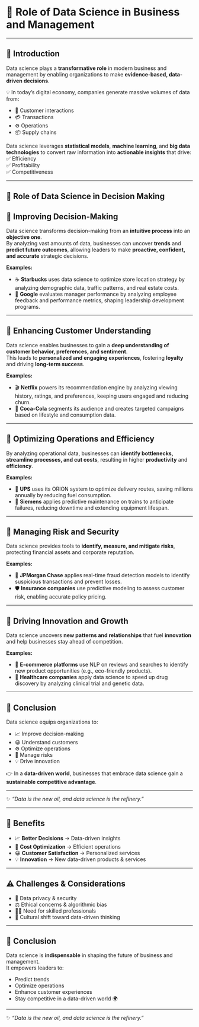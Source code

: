 # 🚀 Role of Data Science in Business and Management  

---

## 📌 Introduction  
Data science plays a **transformative role** in modern business and management by enabling organizations to make **evidence-based, data-driven decisions**.  

💡 In today’s digital economy, companies generate massive volumes of data from:  
- 🛒 Customer interactions  
- 💳 Transactions  
- ⚙️ Operations  
- 📦 Supply chains  

Data science leverages **statistical models**, **machine learning**, and **big data technologies** to convert raw information into **actionable insights** that drive:  
✅ Efficiency  
✅ Profitability  
✅ Competitiveness  

---

## 📘 Role of Data Science in Decision Making

## 🔹 Improving Decision-Making  

Data science transforms decision-making from an **intuitive process** into an **objective one**.  
By analyzing vast amounts of data, businesses can uncover **trends** and **predict future outcomes**, allowing leaders to make **proactive, confident, and accurate** strategic decisions.  

**Examples:**  
- ☕ **Starbucks** uses data science to optimize store location strategy by analyzing demographic data, traffic patterns, and real estate costs.  
- 🔎 **Google** evaluates manager performance by analyzing employee feedback and performance metrics, shaping leadership development programs.  

---

## 🔹 Enhancing Customer Understanding  

Data science enables businesses to gain a **deep understanding of customer behavior, preferences, and sentiment**.  
This leads to **personalized and engaging experiences**, fostering **loyalty** and driving **long-term success**.  

**Examples:**  
- 🎬 **Netflix** powers its recommendation engine by analyzing viewing history, ratings, and preferences, keeping users engaged and reducing churn.  
- 🥤 **Coca-Cola** segments its audience and creates targeted campaigns based on lifestyle and consumption data.  

---

## 🔹 Optimizing Operations and Efficiency  

By analyzing operational data, businesses can **identify bottlenecks, streamline processes, and cut costs**, resulting in higher **productivity** and **efficiency**.  

**Examples:**  
- 🚚 **UPS** uses its ORION system to optimize delivery routes, saving millions annually by reducing fuel consumption.  
- 🚆 **Siemens** applies predictive maintenance on trains to anticipate failures, reducing downtime and extending equipment lifespan.  

---

## 🔹 Managing Risk and Security  

Data science provides tools to **identify, measure, and mitigate risks**, protecting financial assets and corporate reputation.  

**Examples:**  
- 🏦 **JPMorgan Chase** applies real-time fraud detection models to identify suspicious transactions and prevent losses.  
- 🛡️ **Insurance companies** use predictive modeling to assess customer risk, enabling accurate policy pricing.  

---

## 🔹 Driving Innovation and Growth  

Data science uncovers **new patterns and relationships** that fuel **innovation** and help businesses stay ahead of competition.  

**Examples:**  
- 🛒 **E-commerce platforms** use NLP on reviews and searches to identify new product opportunities (e.g., eco-friendly products).  
- 💊 **Healthcare companies** apply data science to speed up drug discovery by analyzing clinical trial and genetic data.  

---

## 🏁 Conclusion  

Data science equips organizations to:  
- 📈 Improve decision-making  
- 😀 Understand customers  
- ⚙️ Optimize operations  
- 🔐 Manage risks  
- 💡 Drive innovation  

👉 In a **data-driven world**, businesses that embrace data science gain a **sustainable competitive advantage**.  

---
✨ *“Data is the new oil, and data science is the refinery.”*  

---

## 🌟 Benefits  

- 📈 **Better Decisions** → Data-driven insights  
- 💸 **Cost Optimization** → Efficient operations  
- 😀 **Customer Satisfaction** → Personalized services  
- 💡 **Innovation** → New data-driven products & services  

---

## ⚠️ Challenges & Considerations  

- 🔐 Data privacy & security  
- ⚖️ Ethical concerns & algorithmic bias  
- 👩‍💻 Need for skilled professionals  
- 🔄 Cultural shift toward data-driven thinking  

---

## 🏁 Conclusion  
Data science is **indispensable** in shaping the future of business and management.  
It empowers leaders to:  
- Predict trends  
- Optimize operations  
- Enhance customer experiences  
- Stay competitive in a data-driven world 🌍  

---
✨ *“Data is the new oil, and data science is the refinery.”*  
